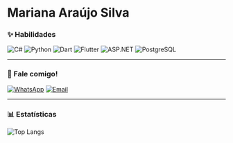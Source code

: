 # Mariana Araújo Silva

### ✨ Habilidades
![C#](https://img.shields.io/badge/C%23-FF8DAA?style=for-the-badge&logo=c-sharp&logoColor=4B0082)
![Python](https://img.shields.io/badge/Python-87CEEB?style=for-the-badge&logo=python&logoColor=003366)
![Dart](https://img.shields.io/badge/Dart-BAA0FF?style=for-the-badge&logo=dart&logoColor=4B0082)
![Flutter](https://img.shields.io/badge/Flutter-7FDBFF?style=for-the-badge&logo=flutter&logoColor=003366)
![ASP.NET](https://img.shields.io/badge/ASP.NET-CDA0DD?style=for-the-badge&logo=dotnet&logoColor=4B0082)
![PostgreSQL](https://img.shields.io/badge/PostgreSQL-FFB7B2?style=for-the-badge&logo=postgresql&logoColor=4B0082)

---

### 💌 Fale comigo!
[![WhatsApp](https://img.shields.io/badge/WhatsApp-99FF99?style=for-the-badge&logo=whatsapp&logoColor=006400)](https://wa.me/5584988594714)
[![Email](https://img.shields.io/badge/Gmail-FF9999?style=for-the-badge&logo=gmail&logoColor=8B0000)](mailto:araujosl.mariana@gmail.com)

---

### 📊 Estatísticas
![Top Langs](https://github-readme-stats.vercel.app/api/top-langs/?username=mari-arujjo&layout=compact&theme=radical&width=900)
<!-- ![Mari's GitHub stats](https://github-readme-stats.vercel.app/api?username=mari-arujjo&show_icons=true&theme=radical) -->

